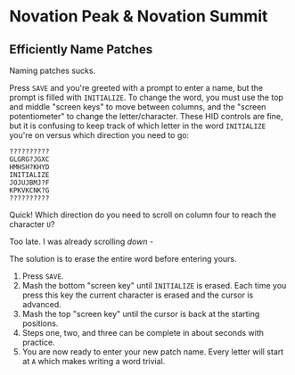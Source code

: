# Novation Peak & Novation Summit

## Efficiently Name Patches

Naming patches sucks.

Press `SAVE` and you're greeted with a prompt to enter a name, but the prompt is filled with `INITIALIZE`. To change the word, you must use the top and middle "screen keys" to move between columns, and the "screen potentiometer" to change the letter/character. These HID controls are fine, but it is confusing to keep track of which letter in the word `INITIALIZE` you're on versus which direction you need to go:

```
??????????
GLGRG?JGXC
HMHSH?KHYD
INITIALIZE
JOJUJBMJ?F
KPKVKCNK?G
??????????
```

Quick! Which direction do you need to scroll on column four to reach the character `U`?

Too late. I was already scrolling *down* -

The solution is to erase the entire word before entering yours.

1. Press `SAVE`.
2. Mash the bottom "screen key" until `INITIALIZE` is erased. Each time you press this key the current character is erased and the cursor is advanced.
3. Mash the top "screen key" until the cursor is back at the starting positions.
4. Steps one, two, and three can be complete in about  seconds with practice.
5. You are now ready to enter your new patch name. Every letter will start at `A` which makes writing a word trivial.
